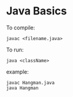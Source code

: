# Java Basics
To compile: 
```
javac <filename.java>
```

To run:
```
java <className>
```

example:
```
javac Hangman.java
java Hangman
```
